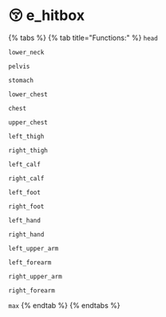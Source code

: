 # 😚 e\_hitbox

{% tabs %}
{% tab title="Functions:" %}
`head`&#x20;

`lower_neck`

`pelvis`

`stomach`

`lower_chest`

`chest`&#x20;

`upper_chest`&#x20;

`left_thigh`

`right_thigh`

`left_calf`&#x20;

`right_calf`&#x20;

`left_foot`&#x20;

`right_foot`&#x20;

`left_hand`

`right_hand`&#x20;

`left_upper_arm`&#x20;

`left_forearm`&#x20;

`right_upper_arm`&#x20;

`right_forearm`&#x20;

`max`
{% endtab %}
{% endtabs %}
